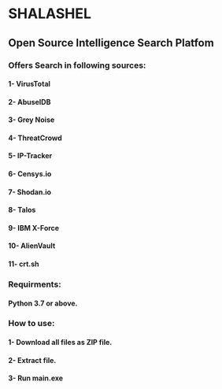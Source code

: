 # SHALASHEL

## Open Source Intelligence Search Platfom

### Offers Search in following sources:
#### 1- VirusTotal
#### 2- AbuseIDB
#### 3- Grey Noise
#### 4- ThreatCrowd
#### 5- IP-Tracker
#### 6- Censys.io
#### 7- Shodan.io
#### 8- Talos
#### 9- IBM X-Force
#### 10- AlienVault
#### 11- crt.sh


### Requirments:
#### Python 3.7 or above.

### How to use:
#### 1- Download all files as ZIP file.
#### 2- Extract file.
#### 3- Run main.exe
